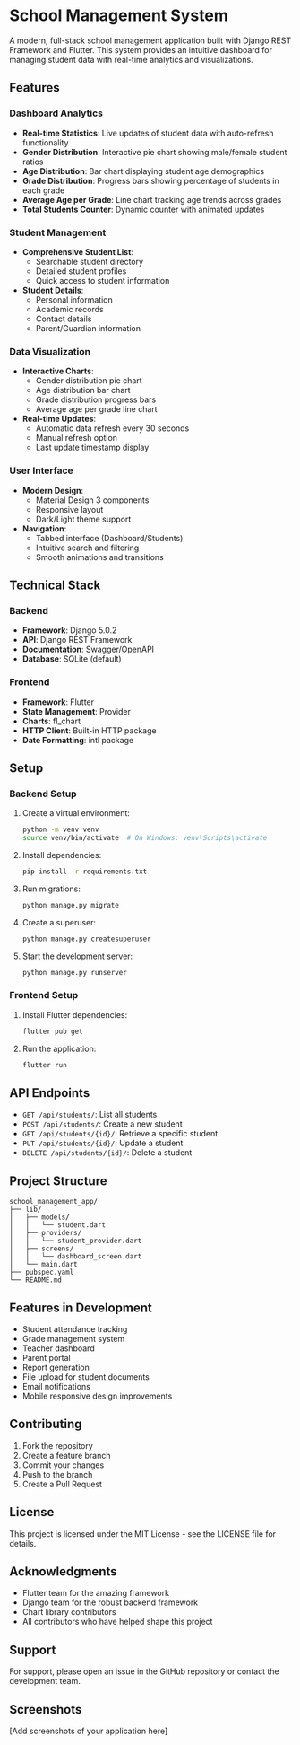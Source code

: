 # School Management System

A modern, full-stack school management application built with Django REST Framework and Flutter. This system provides an intuitive dashboard for managing student data with real-time analytics and visualizations.

## Features

### Dashboard Analytics
- **Real-time Statistics**: Live updates of student data with auto-refresh functionality
- **Gender Distribution**: Interactive pie chart showing male/female student ratios
- **Age Distribution**: Bar chart displaying student age demographics
- **Grade Distribution**: Progress bars showing percentage of students in each grade
- **Average Age per Grade**: Line chart tracking age trends across grades
- **Total Students Counter**: Dynamic counter with animated updates

### Student Management
- **Comprehensive Student List**: 
  - Searchable student directory
  - Detailed student profiles
  - Quick access to student information
- **Student Details**:
  - Personal information
  - Academic records
  - Contact details
  - Parent/Guardian information

### Data Visualization
- **Interactive Charts**:
  - Gender distribution pie chart
  - Age distribution bar chart
  - Grade distribution progress bars
  - Average age per grade line chart
- **Real-time Updates**:
  - Automatic data refresh every 30 seconds
  - Manual refresh option
  - Last update timestamp display

### User Interface
- **Modern Design**:
  - Material Design 3 components
  - Responsive layout
  - Dark/Light theme support
- **Navigation**:
  - Tabbed interface (Dashboard/Students)
  - Intuitive search and filtering
  - Smooth animations and transitions

## Technical Stack

### Backend
- **Framework**: Django 5.0.2
- **API**: Django REST Framework
- **Documentation**: Swagger/OpenAPI
- **Database**: SQLite (default)

### Frontend
- **Framework**: Flutter
- **State Management**: Provider
- **Charts**: fl_chart
- **HTTP Client**: Built-in HTTP package
- **Date Formatting**: intl package

## Setup

### Backend Setup
1. Create a virtual environment:
   ```bash
   python -m venv venv
   source venv/bin/activate  # On Windows: venv\Scripts\activate
   ```

2. Install dependencies:
   ```bash
   pip install -r requirements.txt
   ```

3. Run migrations:
   ```bash
   python manage.py migrate
   ```

4. Create a superuser:
   ```bash
   python manage.py createsuperuser
   ```

5. Start the development server:
   ```bash
   python manage.py runserver
   ```

### Frontend Setup
1. Install Flutter dependencies:
   ```bash
   flutter pub get
   ```

2. Run the application:
   ```bash
   flutter run
   ```

## API Endpoints

- `GET /api/students/`: List all students
- `POST /api/students/`: Create a new student
- `GET /api/students/{id}/`: Retrieve a specific student
- `PUT /api/students/{id}/`: Update a student
- `DELETE /api/students/{id}/`: Delete a student

## Project Structure

```
school_management_app/
├── lib/
│   ├── models/
│   │   └── student.dart
│   ├── providers/
│   │   └── student_provider.dart
│   ├── screens/
│   │   └── dashboard_screen.dart
│   └── main.dart
├── pubspec.yaml
└── README.md
```

## Features in Development

- Student attendance tracking
- Grade management system
- Teacher dashboard
- Parent portal
- Report generation
- File upload for student documents
- Email notifications
- Mobile responsive design improvements

## Contributing

1. Fork the repository
2. Create a feature branch
3. Commit your changes
4. Push to the branch
5. Create a Pull Request

## License

This project is licensed under the MIT License - see the LICENSE file for details.

## Acknowledgments

- Flutter team for the amazing framework
- Django team for the robust backend framework
- Chart library contributors
- All contributors who have helped shape this project

## Support

For support, please open an issue in the GitHub repository or contact the development team.

## Screenshots

[Add screenshots of your application here] 